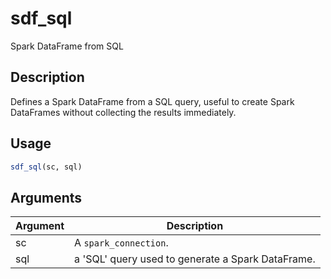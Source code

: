 # sdf_sql


Spark DataFrame from SQL




## Description

Defines a Spark DataFrame from a SQL query, useful to create Spark DataFrames
without collecting the results immediately.





## Usage
```r
sdf_sql(sc, sql)
```




## Arguments


Argument      |Description
------------- |----------------
sc | A ``spark_connection``.
sql | a 'SQL' query used to generate a Spark DataFrame.






